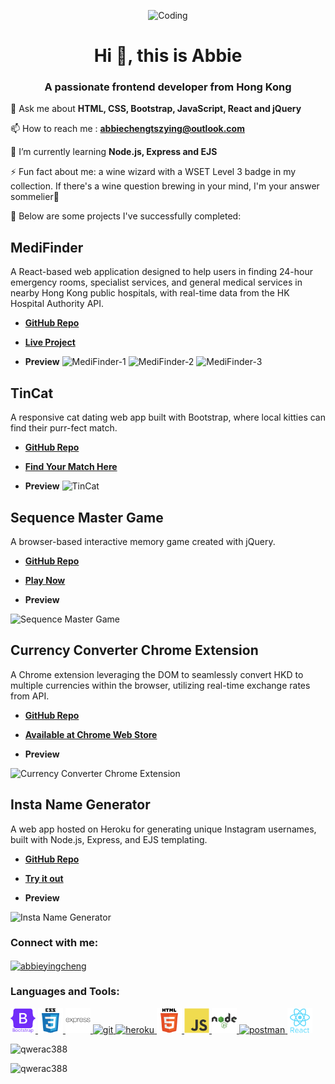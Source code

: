 <!-- <img src="https://t3.ftcdn.net/jpg/02/92/88/72/360_F_292887204_2wH041phSQo70eqaE9GRqFvn5MmQ4B8w.jpg" width="1500"> -->

<p align="center">
  <img alt="Coding" width="250" src="https://media.tenor.com/S59bPkT0pqcAAAAC/programming.gif" />
</p>

<h1 align="center">Hi 👋, this is Abbie</h1>

<h3 align="center">A passionate frontend developer from Hong Kong</h3>

💬 Ask me about **HTML, CSS, Bootstrap, JavaScript, React and jQuery**

📫 How to reach me : **abbiechengtszying@outlook.com**

🌱 I’m currently learning **Node.js, Express and EJS**

⚡ Fun fact about me: a wine wizard with a WSET Level 3 badge in my collection. If there's a wine question brewing in your mind, I'm your answer sommelier🥂

🚀 Below are some projects I've successfully completed:

## MediFinder

A React-based web application designed to help users in finding 24-hour emergency rooms, specialist services, and general medical services in nearby Hong Kong public hospitals, with real-time data from the HK Hospital Authority API.

- **[GitHub Repo](https://github.com/qwerac388/medi-finder)**

- **[Live Project](https://qwerac388.github.io/MediFinder/)**

- **Preview**
  ![MediFinder-1](/MediFinder1.gif)
  ![MediFinder-2](/MediFinder2.gif)
  ![MediFinder-3](/MediFinder3.gif)

## TinCat

A responsive cat dating web app built with Bootstrap, where local kitties can find their purr-fect match.

- **[GitHub Repo](https://github.com/qwerac388/TinCat)**

- **[Find Your Match Here](https://qwerac388.github.io/TinCat/)**

- **Preview**
  ![TinCat](/TinCat.gif)

## Sequence Master Game

A browser-based interactive memory game created with jQuery.

- **[GitHub Repo](https://github.com/qwerac388/sequence-master)**

- **[Play Now](https://qwerac388.github.io/sequence-master/)**

- **Preview**

<p align="left">
  <img src="Game.gif" alt="Sequence Master Game" width="600" />
</p>

## Currency Converter Chrome Extension

A Chrome extension leveraging the DOM to seamlessly convert HKD to multiple currencies within the browser, utilizing real-time exchange rates from API.

- **[GitHub Repo](https://github.com/qwerac388/hkd-currency-converter)**

- **[Available at Chrome Web Store](https://chrome.google.com/webstore/detail/hkd-currency-converter/iljbaefgjagfjplmmckmekmdapbdhddk)**

- **Preview**

<p align="left">
  <img src="Currency.gif" alt="Currency Converter Chrome Extension" width="300" />
</p>

## Insta Name Generator

A web app hosted on Heroku for generating unique Instagram usernames, built with Node.js, Express, and EJS templating.

- **[GitHub Repo](https://github.com/qwerac388/insta-name-generator)**

- **[Try it out](https://insta-name-generator-2bd08e87d766.herokuapp.com/)**

- **Preview**

<p align="left">
  <img src="Insta-Name.gif" alt="Insta Name Generator" width="300" />
</p>

<h3 align="left">Connect with me:</h3>
<p align="left">
<a href="https://linkedin.com/in/abbieyingcheng" target="blank"><img align="center" src="https://raw.githubusercontent.com/rahuldkjain/github-profile-readme-generator/master/src/images/icons/Social/linked-in-alt.svg" alt="abbieyingcheng" height="30" width="40" /></a>
</p>

<h3 align="left">Languages and Tools:</h3>
<p align="left"> <a href="https://getbootstrap.com" target="_blank" rel="noreferrer"> <img src="https://raw.githubusercontent.com/devicons/devicon/master/icons/bootstrap/bootstrap-plain-wordmark.svg" alt="bootstrap" width="40" height="40"/> </a> <a href="https://www.w3schools.com/css/" target="_blank" rel="noreferrer"> <img src="https://raw.githubusercontent.com/devicons/devicon/master/icons/css3/css3-original-wordmark.svg" alt="css3" width="40" height="40"/> </a> <a href="https://expressjs.com" target="_blank" rel="noreferrer"> <img src="https://raw.githubusercontent.com/devicons/devicon/master/icons/express/express-original-wordmark.svg" alt="express" width="40" height="40"/> </a> <a href="https://git-scm.com/" target="_blank" rel="noreferrer"> <img src="https://www.vectorlogo.zone/logos/git-scm/git-scm-icon.svg" alt="git" width="40" height="40"/> </a> <a href="https://heroku.com" target="_blank" rel="noreferrer"> <img src="https://www.vectorlogo.zone/logos/heroku/heroku-icon.svg" alt="heroku" width="40" height="40"/> </a> <a href="https://www.w3.org/html/" target="_blank" rel="noreferrer"> <img src="https://raw.githubusercontent.com/devicons/devicon/master/icons/html5/html5-original-wordmark.svg" alt="html5" width="40" height="40"/> </a> <a href="https://developer.mozilla.org/en-US/docs/Web/JavaScript" target="_blank" rel="noreferrer"> <img src="https://raw.githubusercontent.com/devicons/devicon/master/icons/javascript/javascript-original.svg" alt="javascript" width="40" height="40"/> </a> <a href="https://nodejs.org" target="_blank" rel="noreferrer"> <img src="https://raw.githubusercontent.com/devicons/devicon/master/icons/nodejs/nodejs-original-wordmark.svg" alt="nodejs" width="40" height="40"/> </a> <a href="https://postman.com" target="_blank" rel="noreferrer"> <img src="https://www.vectorlogo.zone/logos/getpostman/getpostman-icon.svg" alt="postman" width="40" height="40"/> </a> <a href="https://reactjs.org/" target="_blank" rel="noreferrer"> <img src="https://raw.githubusercontent.com/devicons/devicon/master/icons/react/react-original-wordmark.svg" alt="react" width="40" height="40"/> </a> </p>

<p align="left" ><img src="https://github-readme-stats.vercel.app/api/top-langs?username=qwerac388&show_icons=true&locale=en&layout=compact" alt="qwerac388" /></p>

<p align="left" ><img src="https://github-readme-streak-stats.herokuapp.com/?user=qwerac388&" alt="qwerac388" /></p>
